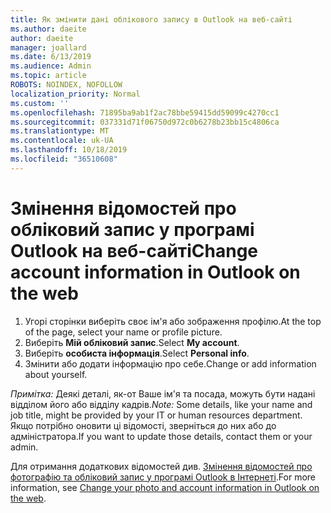 ```yaml
---
title: Як змінити дані облікового запису в Outlook на веб-сайті
ms.author: daeite
author: daeite
manager: joallard
ms.date: 6/13/2019
ms.audience: Admin
ms.topic: article
ROBOTS: NOINDEX, NOFOLLOW
localization_priority: Normal
ms.custom: ''
ms.openlocfilehash: 71895ba9ab1f2ac78bbe59415dd59099c4270cc1
ms.sourcegitcommit: 037331d71f06750d972c0b6278b23bb15c4806ca
ms.translationtype: MT
ms.contentlocale: uk-UA
ms.lasthandoff: 10/18/2019
ms.locfileid: "36510608"
---
```

# <a name="change-account-information-in-outlook-on-the-web"></a><span data-ttu-id="0d18b-102">Змінення відомостей про обліковий запис у програмі Outlook на веб-сайті</span><span class="sxs-lookup"><span data-stu-id="0d18b-102">Change account information in Outlook on the web</span></span>

1. <span data-ttu-id="0d18b-103">Угорі сторінки виберіть своє ім'я або зображення профілю.</span><span class="sxs-lookup"><span data-stu-id="0d18b-103">At the top of the page, select your name or profile picture.</span></span>
1. <span data-ttu-id="0d18b-104">Виберіть **Мій обліковий запис**.</span><span class="sxs-lookup"><span data-stu-id="0d18b-104">Select **My account**.</span></span>
1. <span data-ttu-id="0d18b-105">Виберіть **особиста інформація**.</span><span class="sxs-lookup"><span data-stu-id="0d18b-105">Select **Personal info**.</span></span>
1. <span data-ttu-id="0d18b-106">Змінити або додати інформацію про себе.</span><span class="sxs-lookup"><span data-stu-id="0d18b-106">Change or add information about yourself.</span></span>

<span data-ttu-id="0d18b-107">*Примітка:* Деякі деталі, як-от Ваше ім'я та посада, можуть бути надані відділом його або відділу кадрів.</span><span class="sxs-lookup"><span data-stu-id="0d18b-107">*Note:* Some details, like your name and job title, might be provided by your IT or human resources department.</span></span> <span data-ttu-id="0d18b-108">Якщо потрібно оновити ці відомості, зверніться до них або до адміністратора.</span><span class="sxs-lookup"><span data-stu-id="0d18b-108">If you want to update those details, contact them or your admin.</span></span>

<span data-ttu-id="0d18b-109">Для отримання додаткових відомостей див. [Змінення відомостей про фотографію та обліковий запис у програмі Outlook в Інтернеті](https://support.office.com/article/b2dbb289-851d-4bed-93c3-3e136f5659ec).</span><span class="sxs-lookup"><span data-stu-id="0d18b-109">For more information, see [Change your photo and account information in Outlook on the web](https://support.office.com/article/b2dbb289-851d-4bed-93c3-3e136f5659ec).</span></span>